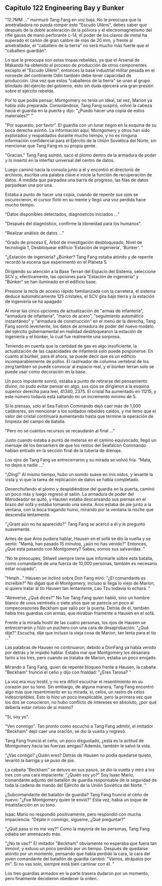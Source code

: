 
## Capítulo 122 Engineering Bay y Bunker

"12.7MM ..." murmuró Tang Fang en voz baja. No le preocupa que la ametralladora no pueda romper este "Escudo Ulikmi", debes saber que después de la doble aceleración de la pólvora y el electromagnetismo del rifle gauss de mano perforante c-14, el poder de los clavos de metal ha superado el cañón de gran calibre de más de 20 mm, y frente al ametrallador, el "caballero de la tierra" no será mucho más fuerte que el "caballero guardián".

Lo que le preocupa son estas tropas rebeldes, ya que el Arsenal de Makanda ha obtenido el proceso de producción de otros componentes excepto el "Escudo Ulikmi", entonces la base industrial militar pesada en el noroeste del continente Odin también debe tener capacidad de producción. Una vez que estos "caballeros de la tierra" se unan al grupo blindado del ejército del gobierno, esto sin duda ejercerá una gran presión sobre el ejército rebelde.

Por lo que podía pensar, Montgomery no tenía un ideal, tal vez, Marion ya había sido preparada. Consolándose, Tang Fang suspiró, volvió la cabeza hacia el guardia en la puerta y dijo: "¿Puedo hacer una copia de estos materiales?" "

"Por supuesto, por favor". El guardia con un lunar negro en la esquina de su boca derecha asintió. La información aquí, Montgomery y otros han sido explorados y respaldados durante mucho tiempo, y no es ninguna información confidencial para el Ejército de la Unión Soviética del Norte, sin mencionar que Tang Fang es su propia gente.

"Gracias." Tang Fang asintió, sacó el plomo dentro de la armadura de poder y lo insertó en la interfaz universal del centro de datos.

Luego caminó hacia la consola junto a él y encontró el directorio de archivos, escriba una palabra clave e inicie la función de recuperación de datos. A medida que parpadea una barra de progreso, las filas de datos parpadean una por una.

Estaba a punto de hacer una copia, cuando de repente sus ojos se oscurecieron, el cursor flotó en su mente y llegó una voz perdida hace mucho tiempo.

"Datos disponibles detectados, diagnósticos iniciados ..."

"Después del diagnóstico, confirme la idoneidad para los humanos".

"Realizar análisis de datos ..."

"Grado de proceso E, Árbol de investigación desbloqueado, Nivel de tecnología 1, Desbloquear edificio 'Estación de ingeniería', 'Búnker'. "

"¿Estación de ingeniería? ¿Búnker? Tang Fang estaba atónito y de repente recordó la escena que experimentó en el Planeta 5.

Dirigiendo su atención a la Base Terran del Espacio del Sistema, seleccione SCV y, efectivamente, las opciones para "Estación de ingeniería" y "Búnker" se han iluminado en el edificio base.

Presione la tecla de acceso rápido familiarizada con la carretera, el sistema deduce automáticamente 125 cristales, el SCV gira bajo tierra y la estación de ingeniería se ha apagado.

Al mirar las cinco opciones de actualización de "armas de infantería", "armadura de infantería", "marco de acero", "seguimiento automático instantáneo" y "armadura de construcción" en el menú de la derecha, Tang Fang sonrió levemente, los datos de armadura de poder del nuevo modelo del ejército gubernamental en realidad desbloquearon la estación de ingeniería y el búnker, lo cual fue realmente una sorpresa.

Teniendo en cuenta que la cantidad de gas es algo insuficiente, la actualización de las capacidades de infantería solo puede posponerse. En cuanto al búnker, para él ahora, se puede decir que es un edificio incomparablemente de pollos. El rastreador de columna vertebral de los zerg también se puede convocar al espacio real, y el búnker terran solo se puede usar como decoración en la base.

Un poco impotente sonrió, estaba a punto de retirarse del pensamiento divino, no pudo evitar pensar en algo, sus ojos se dirigieron a la esquina superior derecha para leer, 41340, 2375. El cristal ha aumentado en 11215, y este número todavía está saltando en un incremento mínimo de 5.

Si lo piensas, solo el Sea Falcon Commando dejó caer más de 1,000 cadáveres, sin mencionar a los soldados rebeldes caídos, y me temo que el valor del cristal continuará aumentando hasta que termine la operación de limpieza del campo de batalla.

"Pero no sé cuántos recursos se recaudarán al final ..."

Justo cuando estaba a punto de meterse en el camino equivocado, llegó un mensaje de los berserkers de que los restos del Seafalcon Commando habían entrado en la sección final de la tubería de drenaje.

Los ojos de Tang Fang se entrecerraron y su mirada se volvió fría. "Mata, no dejes a nadie ..."

"¡Ding!" Al mismo tiempo, hubo un sonido suave en mis oídos, y levanté la vista y vi que la tarea de replicación de datos se había completado.

Desenchufando el plomo y despidiéndose del guardia en la puerta, caminó un poco más y luego regresó al salón. La armadura de poder del Merodeador se quitó, y Hausen estaba descansando sus piernas en el brazo del sofá y estaba tomando una siesta. Aros estaba de pie junto a la ventana, con la boca tragando humo, mirando por la ventana la noche que descendía lentamente.

"¿Grant aún no ha aparecido?" Tang Fang se acercó a él y le preguntó suavemente.

Antes de que Aros pudiera hablar, Hausen en el sofá se dio la vuelta y se sentó: "Mamá, han pasado 15 minutos, ¿aún no has venido?" Entonces, ¿Qué está pasando con Montgomery? Sabes, somos sus salvavidas. "

"No te preocupes, Stilwell siempre tiene que informarle sobre esta batalla, como comandante de una fuerza de 10,000 personas, también es necesario estar ocupado".

"Hmph..." Hausen se inclinó sobre Don Fang miró: "¿El comandante es increíble?" No digas que él Montgomery, incluso si llega lo viejo de Marion, si quiere tratar al tío Hausen tan lentamente, Lao Tzu todavía lo echará. "

"Atreverse, ¿Qué dices?" No fue Tang Fang quien habló, sino un hombre blanco de unos veintiséis o siete años que se parecía un poco al rompecorazones Beckham que salió por la puerta. Detrás de él, también había tres guardias con armas, que miraban fríamente a Hausen en el sofá.

Frente a la mirada hostil de las cuatro personas, los ojos de Hausen se entrecerraron y hizo un puchero con una cara de desaprobación: "¿Qué dije?" Escucha, dije que incluso la vieja cosa de Marion, tan lenta para el tío ..."

Las palabras de Hausen no continuaron, debido a DonFang ya había venido por detrás y le impidió hablar. Estaba mal que Montgomery los desairara tanto a los tres, pero cuando se trataba de Marion, estaba un poco enojado.

Mirando a Tang Fang, quien de repente bloqueó frente a Hausen, la cabaña "Beckham" frunció el ceño y dijo con frialdad: "¿Eres Tarosa? "

La voz era muy hostil, y no era difícil escuchar el resentimiento en su corazón por su tono. Sin embargo, de alguna manera, Tang Fang encontró algo más que resentimiento en su mirada, sí, celos, un rastro de celos indescriptibles. Esto lo hizo un poco inexplicable, pero la primera vez que los dos se conocieron, no hubo conflicto de intereses en absoluto, ¿por qué debería estar celoso de sí mismo?

"Sí, soy yo".

"Ven conmigo". Tan pronto como escuchó a Tang Fang admitir, el imitador "Beckham" dejó caer una oración, se dio la vuelta y regresó.

Tang Fang frunció el ceño, un poco disgustado, ¿esta es la actitud de Montgomery hacia las fuerzas amigas? Además, también le salvó la vida.

"¿Vas contigo? ¿Quién eres? Detrás de Hausen no podía quedarse quieto, levantó la barriga y se puso de pie.

La cabaña "Beckham" se detuvo en sus pasos, se dio la vuelta y miró a los tres con una cara impaciente: "¿Quién soy yo?" Soy Isaac Mario, comandante adjunto del batallón de guardia responsable de la seguridad de toda la cadena de mando del Ejército de la Unión Soviética del Norte. "

¿Subcomandante del batallón de guardia? Tang Fang frunció el ceño de nuevo: "¿Fue Montgomery quien te envió?" Esta vez, había un toque de insatisfacción en su tono.

Isaac Mario no respondió positivamente, pero respondió con mucha impaciencia: "Déjate ir conmigo, sígueme, ¿Qué preguntar?"

"¿Qué pasa si no me voy?" Como la mayoría de las personas, Tang Fang odiaba ser amenazado más.

"¿No te vas?" El imitador "Beckham" obviamente no esperaba que fuera tan inmóvil, y estuvo un poco perdido por un tiempo. Después de quedarse atónito por un momento, pensando que había perdido la cara, la cara del joven comandante del batallón de guardia cambió: "Vamos, atrápalos por mí". Si no vas solo, siempre está bien caminar con él. "

Los tres guardias armados en la parte trasera dudaron por un momento, pero finalmente decidieron obedecer la orden.
